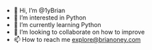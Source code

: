 - 👋 Hi, I’m @1yBrian
- 👀 I’m interested in Python 
- 🌱 I’m currently learning Python
- 💞️ I’m looking to collaborate on how to improve 
- 📫 How to reach me explore@brianoney.com

<!---
1yBrian/1yBrian is a ✨ special ✨ repository because its `README.md` (this file) appears on your GitHub profile.
You can click the Preview link to take a look at your changes.
--->
